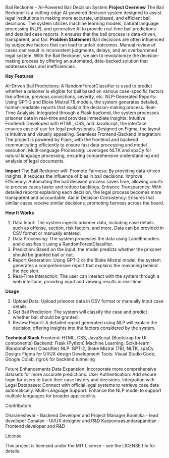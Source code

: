 Bail Reckoner - AI-Powered Bail Decision System
**Project Overview**
The Bail Reckoner is a cutting-edge AI-powered decision system designed to assist legal institutions in making more accurate, unbiased, and efficient bail decisions. The system utilizes machine learning models, natural language processing (NLP), and generative AI to provide real-time bail predictions and detailed case reports. It ensures that the bail process is data-driven, transparent, and fair.
**Problem Statement**
Bail decisions are often influenced by subjective factors that can lead to unfair outcomes. Manual review of cases can result in inconsistent judgments, delays, and an overburdened legal system. With the Bail Reckoner, we aim to revolutionize the decision-making process by offering an automated, data-backed solution that addresses bias and inefficiencies.

**Key Features**

AI-Driven Bail Predictions: A RandomForestClassifier is used to predict whether a prisoner is eligible for bail based on various case-specific factors like offense, previous convictions, severity, etc.
NLP-Generated Reports: Using GPT-2 and Bloke Mistral 7B models, the system generates detailed, human-readable reports that explain the decision-making process.
Real-Time Analysis: Integrated through a Flask backend, the system processes prisoner data in real-time and provides immediate insights.
Intuitive Frontend: Developed with HTML, CSS, and JavaScript, the interface ensures ease of use for legal professionals. Designed on Figma, the layout is intuitive and visually appealing.
Seamless Frontend-Backend Integration: The project is powered by Flask, with the frontend and backend communicating efficiently to ensure fast data processing and model execution.
Multi-language Processing: Leverages NLTK and spaCy for natural language processing, ensuring comprehensive understanding and analysis of legal documents.

**Impact**
The Bail Reckoner will:
Promote Fairness: By providing data-driven insights, it reduces the influence of bias in bail decisions.
Improve Efficiency: Automating the bail decision process saves time, allowing courts to process cases faster and reduce backlogs.
Enhance Transparency: With detailed reports explaining each decision, the legal process becomes more transparent and accountable.
Aid in Decision Consistency: Ensures that similar cases receive similar decisions, promoting fairness across the board.

**How It Works**
1. Data Input: The system ingests prisoner data, including case details such as offense, section, risk factors, and more. Data can be provided in CSV format or manually entered.
2. Data Processing: The system processes the data using LabelEncoders and classifies it using a RandomForestClassifier.
3. Prediction: Based on the input, the model predicts whether the prisoner should be granted bail or not.
4. Report Generation: Using GPT-2 or the Bloke Mistral model, the system generates a comprehensive report that explains the reasoning behind the decision.
5. Real-Time Interaction: The user can interact with the system through a web interface, providing input and viewing results in real-time

**Usage**
1. Upload Data: Upload prisoner data in CSV format or manually input case details.
2. Get Bail Prediction: The system will classify the case and predict whether bail should be granted.
3. Review Report: A detailed report generated using NLP will explain the decision, offering insights into the factors considered by the system.

**Technical Stack**
Frontend: HTML, CSS, JavaScript (Bootstrap for UI components)
Backend: Flask (Python)
Machine Learning: Scikit-learn (RandomForest Classifier)
NLP: GPT-2, Bloke Mistral (7B), NLTK, spaCy
Design: Figma for UI/UX design
Development Tools: Visual Studio Code, Google Colab, ngrok for backend tunneling

Future Enhancements
Data Expansion: Incorporate more comprehensive datasets for more accurate predictions.
User Authentication: Add secure login for users to track their case history and decisions.
Integration with Legal Databases: Connect with official legal systems to retrieve case data automatically.
Multi-Language Support: Enhance the NLP model to support multiple languages for broader applicability.


Contributors

Dharaneshwar - Backend Developer and Project Manager
Boomika - lead developer
Gunalan - UI/UX designer and R&D
Karpooraasundarapandian - Frontend developer and R&D


License

This project is licensed under the MIT License - see the LICENSE file for details.

